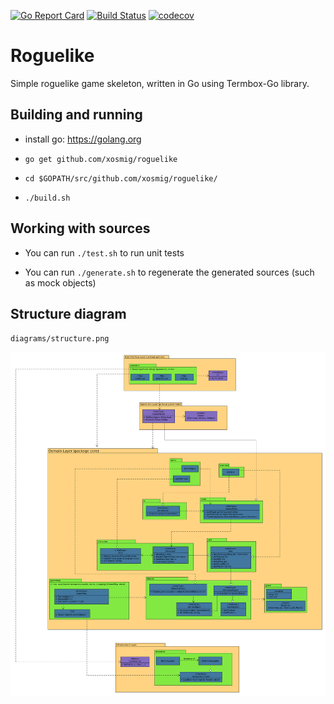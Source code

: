 [![Go Report Card](https://goreportcard.com/badge/github.com/xosmig/roguelike)](https://goreportcard.com/report/github.com/xosmig/roguelike)
[![Build Status](https://travis-ci.org/xosmig/roguelike.svg?branch=master)](https://travis-ci.org/xosmig/roguelike)
[![codecov](https://codecov.io/gh/xosmig/roguelike/branch/master/graph/badge.svg)](https://codecov.io/gh/xosmig/roguelike)

# Roguelike

Simple roguelike game skeleton, written in Go using Termbox-Go library.

## Building and running

* install go: https://golang.org

* `go get github.com/xosmig/roguelike`

* `cd $GOPATH/src/github.com/xosmig/roguelike/`

* `./build.sh`

## Working with sources

* You can run `./test.sh` to run unit tests

* You can run `./generate.sh` to regenerate the generated sources (such as mock objects)

## Structure diagram
`diagrams/structure.png`

![](diagrams/structure.png)
